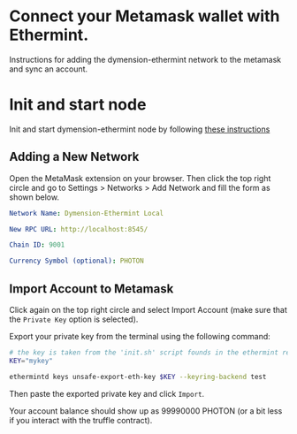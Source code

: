 # Connect your Metamask wallet with Ethermint.

Instructions for adding the dymension-ethermint network to the metamask and sync an account.

# Init and start node

Init and start dymension-ethermint node by following [these instructions](./dymension_ethermint_node.md)

## Adding a New Network

Open the MetaMask extension on your browser. Then click the top right circle and go to Settings > Networks > Add Network
and fill the form as shown below.

```yaml
Network Name: Dymension-Ethermint Local

New RPC URL: http://localhost:8545/

Chain ID: 9001

Currency Symbol (optional): PHOTON
```

## Import Account to Metamask

Click again on the top right circle and select Import Account (make sure that the `Private Key` option is selected).

Export your private key from the terminal using the following command:

```sh
# the key is taken from the 'init.sh' script founds in the ethermint repo.
KEY="mykey"

ethermintd keys unsafe-export-eth-key $KEY --keyring-backend test
```

Then paste the exported private key and click `Import`.

Your account balance should show up as 99990000 PHOTON (or a bit less if you interact with the truffle contract).

